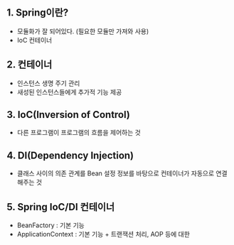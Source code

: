 ## 1. Spring이란?
  - 모듈화가 잘 되어있다. (필요한 모듈만 가져와 사용)
  - IoC 컨테이너


## 2. 컨테이너
  - 인스턴스 생명 주기 관리
  - 새성된 인스턴스들에게 추가적 기능 제공
  
  
## 3. IoC(Inversion of Control)
  - 다른 프로그램이 프로그램의 흐름을 제어하는 것
  
  
## 4. DI(Dependency Injection)
  - 클래스 사이의 의존 관계를 Bean 설정 정보를 바탕으로 컨테이너가 자동으로 연결해주는 것
  
  
## 5. Spring IoC/DI 컨테이너
  - BeanFactory : 기본 기능
  - ApplicationContext : 기본 기능 + 트랜잭션 처리, AOP 등에 대한 
  
